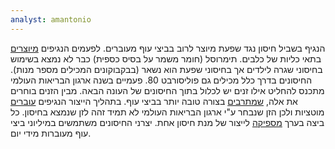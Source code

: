 ```yaml
---
analyst: amantonio
---
```


הנגיף בשביל חיסון נגד שפעת מיוצר לרוב בביצי עוף מעוברים. לפעמים הנגיפים [מיוצרים](https://www.cdc.gov/flu/protect/vaccine/cell-based.htm) בתאי כליות של כלבים. תימרוסל (חומר משמר על בסיס כספית) כבר לא נמצא בשימוש בחיסוני שגרה לילדים אך בחיסוני שפעת הוא נשאר (בבקבוקונים המכילים מספר מנות). החיסונים בדרך כלל מכילים גם פוליסורבט 80.
פעמיים בשנה ארגון הבריאות העולמי מתכנס להחליט אילו זנים יש לכלול בתוך החיסונים של העונה הבאה. מבין הזנים בוחרים את אלה, [שמתרבים](https://www.cdc.gov/mmwr/preview/mmwrhtml/rr58e0724a1.htm) בצורה טובה יותר בביצי עוף. בתהליך הייצור הנגיפים [עוברים](http://mbio.asm.org/content/8/3/e00669-17) מוטציות ולכן הזן שנבחר ע"י ארגון הבריאות העולמי לא תמיד זהה לזן שנמצא בחיסון.
כל ביצה בערך [מספיקה](https://www.ncbi.nlm.nih.gov/pmc/articles/PMC4514247) לייצור של מנת חיסון אחת. יצרני החיסונים משתמשים במיליוני ביצי עוף מעוברות מידי יום.
